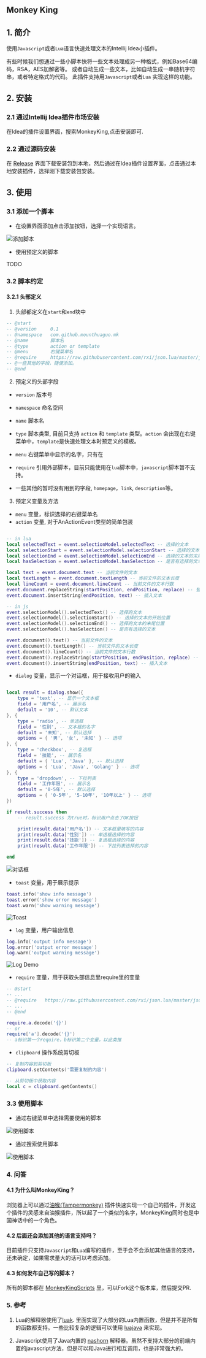 ## Monkey King

## 1. 简介

使用`Javascript`或者`Lua`语言快速处理文本的Intellij Idea小插件。

有些时候我们想通过一些小脚本快将一些文本处理成另一种格式，例如Base64编码，RSA，AES加解密等。 或者自动生成一些文本，比如自动生成一串随机字符串，或者特定格式的代码。 此插件支持用`Javascript`或者`Lua`
实现这样的功能。

## 2. 安装

### 2.1 通过Intellij Idea插件市场安装

在Idea的插件设置界面，搜索MonkeyKing,点击安装即可.

### 2.2 通过源码安装

在 [Release](https://github.com/Mount-Huaguo/MonkeyKing/releases) 界面下载安装包到本地，然后通过在Idea插件设置界面，点击通过本地安装插件，选择刚下载安装包安装。

## 3. 使用

### 3.1 添加一个脚本

* 在设置界面添加点击添加按钮，选择一个实现语言。

![添加脚本](doc/images/add_script.jpg)

* 使用预定义的脚本

TODO

### 3.2 脚本约定

#### 3.2.1 头部定义

1. 头部都定义在`start`和`end`块中

```lua
-- @start
-- @version     0.1
-- @namespace   com.github.mounthuaguo.mk
-- @name        脚本名
-- @type        action or template
-- @menu        右键菜单名
-- @require     https://raw.githubusercontent.com/rxi/json.lua/master/json.lua
-- @一些其他的字段，随便添加。
-- @end

```

2. 预定义的头部字段

* `version` 版本号

* `namespace` 命名空间

* `name` 脚本名

* `type` 脚本类型, 目前只支持 `action` 和 `template` 类型。`action` 会出现在右键菜单中，`template`是快速处理文本时预定义的模板。

* `menu` 右键菜单中显示的名字，只有在

* `require` 引用外部脚本，目前只能使用在`lua`脚本中，`javascript`脚本暂不支持。

* 一些其他的暂时没有用到的字段, `homepage`，`link`, `description`等。

3. 预定义变量及方法

* `menu` 变量，标识选择的右键菜单名
* `action` 变量, 对于AnActionEvent类型的简单包装

```lua

-- in lua
local selectedText = event.selectionModel.selectedText -- 选择的文本
local selectionStart = event.selectionModel.selectionStart -- 选择的文本的开始位置
local selectionEnd = event.selectionModel.selectionEnd -- 选择的文本的末尾位置
local hasSelection = event.selectionModel.hasSelection -- 是否有选择的文本

local text = event.document.text -- 当前文件的文本
local textLength = event.document.textLength -- 当前文件的文本长度
local lineCount = event.document.lineCount -- 当前文件的文本行数
event.document.replaceString(startPosition, endPosition, replace) -- 替换文本
event.document.insertString(endPosition, text) -- 插入文本

-- in js
event.selectionModel().selectedText() -- 选择的文本
event.selectionModel().selectionStart() -- 选择的文本的开始位置
event.selectionModel().selectionEnd() -- 选择的文本的末尾位置
event.selectionModel().hasSelection() -- 是否有选择的文本

event.document().text() -- 当前文件的文本
event.document().textLength() -- 当前文件的文本长度
event.document().lineCount() -- 当前文件的文本行数
event.document().replaceString(startPosition, endPosition, replace) -- 替换文本
event.document().insertString(endPosition, text) -- 插入文本


```

* `dialog` 变量，显示一个对话框，用于接收用户的输入

```lua

local result = dialog.show({
    type = 'text', -- 显示一个文本框
    field = '用户名', -- 展示名
    default = '10', -- 默认文本
}, {
    type = 'radio', -- 单选框
    field = '性别', -- 文本框的名字
    default = '未知', -- 默认选择
    options = { '男', '女', '未知' } -- 选项
}, {
    type = 'checkbox', -- 复选框
    field = '技能', -- 展示名
    default = { 'Lua', 'Java' }, -- 默认选择
    options = { 'Lua', 'Java', 'Golang' } -- 选项
}, {
    type = 'dropdown', -- 下拉列表
    field = '工作年限', -- 展示名
    default = '0-5年', -- 默认选择
    options = { '0-5年', '5-10年', '10年以上' } -- 选项
})

if result.success then
    -- result.success 为true时，标识用户点击了OK按钮

    print(result.data['用户名']) -- 文本框里填写的内容
    print(result.data['性别']) -- 单选框选择的内容
    print(result.data['技能']) -- 复选框选择的内容
    print(result.data['工作年限']) -- 下拉列表选择的内容

end

```

![对话框](doc/images/dialog_demo.png)

* `toast` 变量，用于展示提示

```lua
toast.info('show info message')
toast.error('show error message')
toast.warn('show warning message')
```

![Toast](doc/images/toast_demo.png)

* `log` 变量，用户输出信息

```lua
log.info('output info message')
log.error('output error message')
log.warn('output warning message')
```

![Log Demo](doc/images/log_demo.png)

* `require` 变量，用于获取头部信息里require里的变量

```lua
-- @start
-- ...
-- @require   https://raw.githubusercontent.com/rxi/json.lua/master/json.lua
-- ...
-- @end

require.a.decode('{}')
-- or
require['a'].decode('{}')
-- a标识第一个require，b标识第二个变量，以此类推

```

* `clipboard` 操作系统剪切板

```lua
-- 复制内容到剪切板
clipboard.setContents('需要复制的内容')

-- 从剪切板中获取内容
local c = clipboard.getContents()

```

### 3.3 使用脚本

* 通过右键菜单中选择需要使用的脚本

![使用脚本](doc/images/use1.jpg)

* 通过搜索使用脚本

![使用脚本](doc/images/use_script1.gif)

### 4. 问答

#### 4.1 为什么叫MonkeyKing？

浏览器上可以通过[油猴(Tampermonkey)](https://www.tampermonkey.net)
插件快速实现一个自己的插件，开发这个插件的灵感来自油猴插件，所以起了一个类似的名字，MonkeyKing同时也是中国神话中的一个角色。

#### 4.2 后面还会添加其他的语言支持吗？

目前插件只支持`Javascript`和`Lua`编写的插件，至于会不会添加其他语言的支持，还未确定，如果需求量大的话可以考虑添加。

#### 4.3 如何发布自己写的脚本？

所有的脚本都在 [MonkeyKingScripts](https://github.com/Mount-Huaguo/MonkeyKingScripts) 里，可以Fork这个版本库，然后提交PR.

### 5. 参考

1. Lua的解释器使用了[luak](https://github.com/korlibs/luak).
   里面实现了大部分的Lua内置函数，但是并不是所有的函数都支持。一些比较复杂的逻辑可以使用 [luajava](https://github.com/jasonsantos/luajava) 来实现。

2. Javascript使用了Java内置的 [nashorn](https://openjdk.java.net/projects/nashorn/)
   解释器。虽然不支持大部分的前端内置的javascript方法，但是可以和Java进行相互调用，也是非常强大的。
